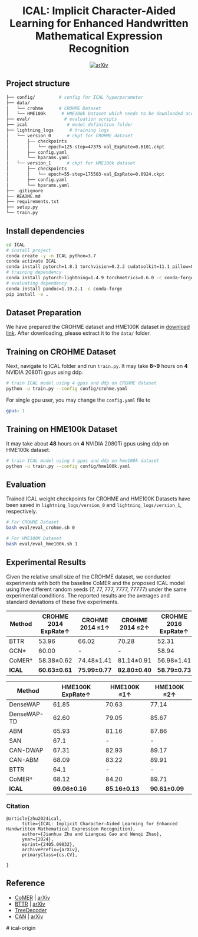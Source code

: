 <div align="center">    
 
# ICAL: Implicit Character-Aided Learning for Enhanced Handwritten Mathematical Expression Recognition 
[![arXiv](https://img.shields.io/badge/arXiv-2405.09032-b31b1b.svg)](https://arxiv.org/abs/2405.09032)

</div>

## Project structure
```bash
├── config/         # config for ICAL hyperparameter
├── data/
│   └── crohme      # CROHME Dataset
│   └── HME100k      # HME100k Dataset which needs to be downloaded according to the instructions below.
├── eval/             # evaluation scripts
├── ical               # model definition folder
├── lightning_logs      # training logs
│   └── version_0      # ckpt for CROHME dataset
│       ├── checkpoints
│       │   └── epoch=125-step=47375-val_ExpRate=0.6101.ckpt
│       ├── config.yaml
│       └── hparams.yaml
│   └── version_1      # ckpt for HME100k dataset
│       ├── checkpoints
│       │   └── epoch=55-step=175503-val_ExpRate=0.6924.ckpt
│       ├── config.yaml
│       └── hparams.yaml
├── .gitignore
├── README.md
├── requirements.txt
├── setup.py
└── train.py
```

## Install dependencies   
```bash
cd ICAL
# install project   
conda create -y -n ICAL python=3.7
conda activate ICAL
conda install pytorch=1.8.1 torchvision=0.2.2 cudatoolkit=11.1 pillow=8.4.0 -c pytorch -c nvidia
# training dependency
conda install pytorch-lightning=1.4.9 torchmetrics=0.6.0 -c conda-forge
# evaluating dependency
conda install pandoc=1.19.2.1 -c conda-forge
pip install -e .
 ```
## Dataset Preparation
We have prepared the CROHME dataset and HME100K dataset in [download link](https://disk.pku.edu.cn/link/AAF10CCC4D539543F68847A9010C607139). After downloading, please extract it to the `data/` folder.

## Training on CROHME Dataset
Next, navigate to ICAL folder and run `train.py`. It may take **8~9** hours on **4** NVIDIA 2080Ti gpus using ddp.
```bash
# train ICAL model using 4 gpus and ddp on CROHME dataset
python -u train.py --config config/crohme.yaml
```

For single gpu user, you may change the `config.yaml` file to
```yaml
gpus: 1
```

## Training on HME100k Dataset
It may take about **48** hours on **4** NVIDIA 2080Ti gpus using ddp on HME100k dataset.
```bash
# train ICAL model using 4 gpus and ddp on hme100k dataset
python -u train.py --config config/hme100k.yaml
```

## Evaluation
Trained ICAL weight checkpoints for CROHME and HME100K Datasets have been saved in `lightning_logs/version_0` and `lightning_logs/version_1`, respectively.

```bash
# For CROHME Dataset
bash eval/eval_crohme.sh 0

# For HME100K Dataset
bash eval/eval_hme100k.sh 1
```
## Experimental Results
Given the relative small size of the CROHME dataset, we conducted experiments with both the baseline CoMER and the proposed ICAL model using five different random seeds (7, 77, 777, 7777, 77777) under the same experimental conditions. The reported results are the averages and standard deviations of these five experiments.

| Method    | CROHME 2014 ExpRate↑ | CROHME 2014 ≤1↑ | CROHME 2014 ≤2↑ | CROHME 2016 ExpRate↑ | CROHME 2016 ≤1↑ | CROHME 2016 ≤2↑ | CROHME 2019 ExpRate↑ | CROHME 2019 ≤1↑ | CROHME 2019 ≤2↑ |
|-----------|----------------------|-----------------|-----------------|----------------------|-----------------|-----------------|----------------------|-----------------|-----------------|
| BTTR      | 53.96                | 66.02           | 70.28           | 52.31                | 63.90           | 68.61           | 52.96                | 65.97           | 69.14           |
| GCN*      | 60.00                | -               | -               | 58.94                | -               | -               | 61.63                | -               | -               |
| CoMER†    | 58.38±0.62           | 74.48±1.41      | 81.14±0.91      | 56.98±1.41           | 74.44±0.93      | 81.87±0.73      | 59.12±0.43           | 77.45±0.70      | 83.87±0.80      |
| **ICAL**  | **60.63±0.61**       | **75.99±0.77**  | **82.80±0.40**  | **58.79±0.73**       | **76.06±0.37**  | **83.38±0.16**  | **60.51±0.71**       | **78.00±0.66**  | **84.63±0.45**  |


| Method    | HME100K ExpRate↑ | HME100K ≤1↑    | HME100K ≤2↑    |
|-----------|------------------|----------------|----------------|
| DenseWAP  | 61.85            | 70.63          | 77.14          |
| DenseWAP-TD | 62.60          | 79.05          | 85.67          |
| ABM       | 65.93            | 81.16          | 87.86          |
| SAN       | 67.1             | -              | -              |
| CAN-DWAP  | 67.31            | 82.93          | 89.17          |
| CAN-ABM   | 68.09            | 83.22          | 89.91          |
| BTTR      | 64.1             | -              | -              |
| CoMER†    | 68.12            | 84.20          | 89.71          |
| **ICAL**  | **69.06±0.16**   | **85.16±0.13** | **90.61±0.09** |


### Citation   
```
@article{zhu2024ical,
      title={ICAL: Implicit Character-Aided Learning for Enhanced Handwritten Mathematical Expression Recognition}, 
      author={Jianhua Zhu and Liangcai Gao and Wenqi Zhao},
      year={2024},
      eprint={2405.09032},
      archivePrefix={arXiv},
      primaryClass={cs.CV},
      
}
```

## Reference
- [CoMER](https://github.com/Green-Wood/CoMER) | [arXiv](https://arxiv.org/abs/2207.04410)
- [BTTR](https://github.com/Green-Wood/BTTR) | [arXiv](https://arxiv.org/abs/2105.02412)
- [TreeDecoder](https://github.com/JianshuZhang/TreeDecoder)
- [CAN](https://github.com/LBH1024/CAN) | [arXiv](https://arxiv.org/abs/2207.11463)

#   i c a l - o r i g i n  
 